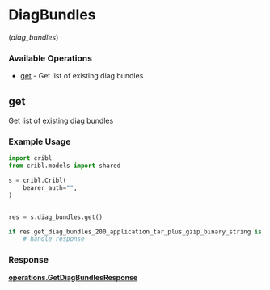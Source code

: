 # DiagBundles
(*diag_bundles*)

### Available Operations

* [get](#get) - Get list of existing diag bundles

## get

Get list of existing diag bundles

### Example Usage

```python
import cribl
from cribl.models import shared

s = cribl.Cribl(
    bearer_auth="",
)


res = s.diag_bundles.get()

if res.get_diag_bundles_200_application_tar_plus_gzip_binary_string is not None:
    # handle response
```


### Response

**[operations.GetDiagBundlesResponse](../../models/operations/getdiagbundlesresponse.md)**


